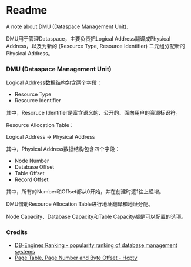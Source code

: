 # Readme
A note about DMU (Dataspace Management Unit).

DMU用于管理Dataspace，主要负责把Logical Address翻译成Physical Address，以及为新的 (Resource Type, Resource Identifier) 二元组分配新的Physical Address。

### DMU (Dataspace Management Unit)

Logical Address数据结构包含两个字段：
- Resource Type
- Resource Identifier

其中，Resoruce Identifier是富含语义的、公开的、面向用户的资源标识符。

Resource Allocation Table：

Logical Address -> Physical Address

其中，Physical Address数据结构包含四个字段：
- Node Number
- Database Offset
- Table Offset
- Record Offset

其中，所有的Number和Offset都从0开始，并在创建时逐1往上递增。

DMU借助Resource Allocation Table进行地址翻译和地址分配。

Node Capacity、Database Capacity和Table Capacity都是可以配置的选项。

### Credits
- [DB-Engines Ranking - popularity ranking of database management systems](https://db-engines.com/en/ranking)
- [Page Table, Page Number and Byte Offset - Hcpty](https://github.com/hcpty/page-table-page-number-and-byte-offset)
